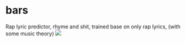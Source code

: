 # bars
Rap lyric predictor, rhyme and shit, trained base on only rap lyrics, (with some music theory)
<img src="https://c.tenor.com/wGjiGKXJK3wAAAAM/lebron-jam-lebron.gif" style="width: 300px height: 1px">
